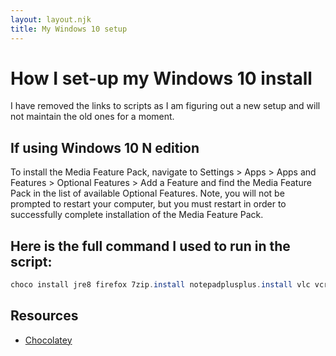 ```yaml
---
layout: layout.njk
title: My Windows 10 setup
---
```


# How I set-up my Windows 10 install

I have removed the links to scripts as I am figuring out a new setup and will not maintain the old ones for a moment.

## If using Windows 10 N edition

To install the Media Feature Pack, navigate to Settings > Apps > Apps and Features > Optional Features > Add a Feature and find the Media Feature Pack in the list of available Optional Features. Note, you will not be prompted to restart your computer, but you must restart in order to successfully complete installation of the Media Feature Pack.


## Here is the full command I used to run in the script:


```powershell
choco install jre8 firefox 7zip.install notepadplusplus.install vlc vcredist140 git.install openssh python3 malwarebytes autohotkey.portable teamviewer gimp vscode inkscape treesizefree k-litecodecpackfull winscp.install chocolateygui wireshark sumatrapdf.install irfanview microsoft-windows-terminal audacity everything qbittorrent steam tor-browser rufus cpu-z.install telegram.install etcher blender foobar2000 kitty teracopy discord handbrake sharex freefilesync obs-studio hwinfo element-desktop -y
```

## Resources

- [Chocolatey](https://chocolatey.org/)
